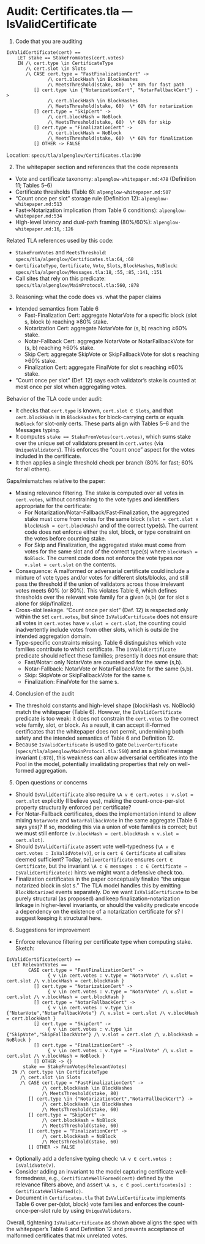 # Audit: Certificates.tla — IsValidCertificate

1. Code that you are auditing

```
IsValidCertificate(cert) ==
    LET stake == StakeFromVotes(cert.votes)
    IN /\ cert.type \in CertificateType
       /\ cert.slot \in Slots
       /\ CASE cert.type = "FastFinalizationCert" -> 
               /\ cert.blockHash \in BlockHashes
               /\ MeetsThreshold(stake, 80)  \* 80% for fast path
          [] cert.type \in {"NotarizationCert", "NotarFallbackCert"} ->
               /\ cert.blockHash \in BlockHashes
               /\ MeetsThreshold(stake, 60)  \* 60% for notarization
          [] cert.type = "SkipCert" ->
               /\ cert.blockHash = NoBlock
               /\ MeetsThreshold(stake, 60)  \* 60% for skip
          [] cert.type = "FinalizationCert" ->
               /\ cert.blockHash = NoBlock
               /\ MeetsThreshold(stake, 60)  \* 60% for finalization
          [] OTHER -> FALSE
```

Location: `specs/tla/alpenglow/Certificates.tla:190`

2. The whitepaper section and references that the code represents

- Vote and certificate taxonomy: `alpenglow-whitepaper.md:478` (Definition 11; Tables 5–6)
- Certificate thresholds (Table 6): `alpenglow-whitepaper.md:507`
- “Count once per slot” storage rule (Definition 12): `alpenglow-whitepaper.md:513`
- Fast⇒Notarization implication (from Table 6 conditions): `alpenglow-whitepaper.md:534`
- High-level latency and dual-path framing (80%/60%): `alpenglow-whitepaper.md:16`, `:126`

Related TLA references used by this code:

- `StakeFromVotes` and `MeetsThreshold`: `specs/tla/alpenglow/Certificates.tla:64`, `:68`
- `CertificateType`, `Certificate`, `Vote`, `Slots`, `BlockHashes`, `NoBlock`: `specs/tla/alpenglow/Messages.tla:18`, `:55`, `:85`, `:141`, `:151`
- Call sites that rely on this predicate: `specs/tla/alpenglow/MainProtocol.tla:560`, `:878`

3. Reasoning: what the code does vs. what the paper claims

- Intended semantics from Table 6
  - Fast-Finalization Cert: aggregate NotarVote for a specific block (slot s, block b) reaching ≥80% stake.
  - Notarization Cert: aggregate NotarVote for (s, b) reaching ≥60% stake.
  - Notar-Fallback Cert: aggregate NotarVote or NotarFallbackVote for (s, b) reaching ≥60% stake.
  - Skip Cert: aggregate SkipVote or SkipFallbackVote for slot s reaching ≥60% stake.
  - Finalization Cert: aggregate FinalVote for slot s reaching ≥60% stake.
- “Count once per slot” (Def. 12) says each validator’s stake is counted at most once per slot when aggregating votes.

Behavior of the TLA code under audit:

- It checks that `cert.type` is known, `cert.slot ∈ Slots`, and that `cert.blockHash` is in `BlockHashes` for block-carrying certs or equals `NoBlock` for slot-only certs. These parts align with Tables 5–6 and the Messages typing.
- It computes `stake == StakeFromVotes(cert.votes)`, which sums stake over the unique set of validators present in `cert.votes` (via `UniqueValidators`). This enforces the “count once” aspect for the votes included in the certificate.
- It then applies a single threshold check per branch (80% for fast; 60% for all others).

Gaps/mismatches relative to the paper:

- Missing relevance filtering. The stake is computed over all votes in `cert.votes`, without constraining to the vote types and identifiers appropriate for the certificate:
  - For Notarization/Notar-Fallback/Fast-Finalization, the aggregated stake must come from votes for the same block `(slot = cert.slot ∧ blockHash = cert.blockHash)` and of the correct type(s). The current code does not enforce either the slot, block, or type constraint on the votes before counting stake.
  - For Skip and Finalization, the aggregated stake must come from votes for the same slot and of the correct type(s) where `blockHash = NoBlock`. The current code does not enforce the vote types nor `v.slot = cert.slot` on the contents.
- Consequence: A malformed or adversarial certificate could include a mixture of vote types and/or votes for different slots/blocks, and still pass the threshold if the union of validators across those irrelevant votes meets 60% (or 80%). This violates Table 6, which defines thresholds over the relevant vote family for a given (s,b) (or for slot s alone for skip/finalize).
- Cross-slot leakage. “Count once per slot” (Def. 12) is respected only within the set `cert.votes`, but since `IsValidCertificate` does not ensure all votes in `cert.votes` have `v.slot = cert.slot`, the counting could inadvertently include votes from other slots, which is outside the intended aggregation domain.
- Type-specific constraints missing. Table 6 distinguishes which vote families contribute to which certificate. The `IsValidCertificate` predicate should reflect these families; presently it does not ensure that:
  - Fast/Notar: only NotarVote are counted and for the same (s,b).
  - Notar-Fallback: NotarVote or NotarFallbackVote for the same (s,b).
  - Skip: SkipVote or SkipFallbackVote for the same s.
  - Finalization: FinalVote for the same s.

4. Conclusion of the audit

- The threshold constants and high-level shape (blockHash vs. NoBlock) match the whitepaper (Table 6). However, the `IsValidCertificate` predicate is too weak: it does not constrain the `cert.votes` to the correct vote family, slot, or block. As a result, it can accept ill-formed certificates that the whitepaper does not permit, undermining both safety and the intended semantics of Table 6 and Definition 12.
- Because `IsValidCertificate` is used to gate `DeliverCertificate` (`specs/tla/alpenglow/MainProtocol.tla:560`) and as a global message invariant (`:878`), this weakness can allow adversarial certificates into the Pool in the model, potentially invalidating properties that rely on well-formed aggregation.

5. Open questions or concerns

- Should `IsValidCertificate` also require `\A v ∈ cert.votes : v.slot = cert.slot` explicitly (I believe yes), making the count-once-per-slot property structurally enforced per certificate?
- For Notar-Fallback certificates, does the implementation intend to allow mixing `NotarVote` and `NotarFallbackVote` in the same aggregate (Table 6 says yes)? If so, modeling this via a union of vote families is correct; but we must still enforce `(v.blockHash = cert.blockHash ∧ v.slot = cert.slot)`.
- Should `IsValidCertificate` assert vote well-typedness (`\A v ∈ cert.votes : IsValidVote(v)`), or is `cert ∈ Certificate` at call sites deemed sufficient? Today, `DeliverCertificate` ensures `cert ∈ Certificate`, but the invariant `\A c ∈ messages : c ∈ Certificate ⇒ IsValidCertificate(c)` hints we might want a defensive check too.
- Finalization certificates in the paper conceptually finalize “the unique notarized block in slot s.” The TLA model handles this by emitting `BlockNotarized` events separately. Do we want `IsValidCertificate` to be purely structural (as proposed) and keep finalization-notarization linkage in higher-level invariants, or should the validity predicate encode a dependency on the existence of a notarization certificate for s? I suggest keeping it structural here.

6. Suggestions for improvement

- Enforce relevance filtering per certificate type when computing stake. Sketch:

```
IsValidCertificate(cert) ==
  LET RelevantVotes ==
        CASE cert.type = "FastFinalizationCert" ->
               { v \in cert.votes : v.type = "NotarVote" /\ v.slot = cert.slot /\ v.blockHash = cert.blockHash }
          [] cert.type = "NotarizationCert" ->
               { v \in cert.votes : v.type = "NotarVote" /\ v.slot = cert.slot /\ v.blockHash = cert.blockHash }
          [] cert.type = "NotarFallbackCert" ->
               { v \in cert.votes : v.type \in {"NotarVote","NotarFallbackVote"} /\ v.slot = cert.slot /\ v.blockHash = cert.blockHash }
          [] cert.type = "SkipCert" ->
               { v \in cert.votes : v.type \in {"SkipVote","SkipFallbackVote"} /\ v.slot = cert.slot /\ v.blockHash = NoBlock }
          [] cert.type = "FinalizationCert" ->
               { v \in cert.votes : v.type = "FinalVote" /\ v.slot = cert.slot /\ v.blockHash = NoBlock }
          [] OTHER -> {}
      stake == StakeFromVotes(RelevantVotes)
  IN /\ cert.type \in CertificateType
     /\ cert.slot \in Slots
     /\ CASE cert.type = "FastFinalizationCert" ->
             /\ cert.blockHash \in BlockHashes
             /\ MeetsThreshold(stake, 80)
        [] cert.type \in {"NotarizationCert","NotarFallbackCert"} ->
             /\ cert.blockHash \in BlockHashes
             /\ MeetsThreshold(stake, 60)
        [] cert.type = "SkipCert" ->
             /\ cert.blockHash = NoBlock
             /\ MeetsThreshold(stake, 60)
        [] cert.type = "FinalizationCert" ->
             /\ cert.blockHash = NoBlock
             /\ MeetsThreshold(stake, 60)
        [] OTHER -> FALSE
```

- Optionally add a defensive typing check: `\A v ∈ cert.votes : IsValidVote(v)`.
- Consider adding an invariant to the model capturing certificate well-formedness, e.g., `CertificateWellFormed(cert)` defined by the relevance filters above, and assert `\A s, c ∈ pool.certificates[s] : CertificateWellFormed(c)`.
- Document in `Certificates.tla` that `IsValidCertificate` implements Table 6 over per-(slot, block) vote families and enforces the count-once-per-slot rule by using `UniqueValidators`.

Overall, tightening `IsValidCertificate` as shown above aligns the spec with the whitepaper’s Table 6 and Definition 12 and prevents acceptance of malformed certificates that mix unrelated votes.

